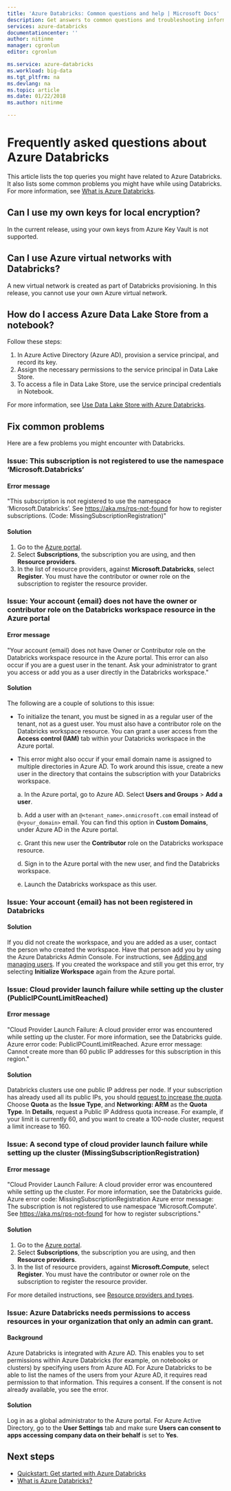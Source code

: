 ```yaml
---
title: 'Azure Databricks: Common questions and help | Microsoft Docs'
description: Get answers to common questions and troubleshooting information about Azure Databricks.
services: azure-databricks
documentationcenter: ''
author: nitinme
manager: cgronlun
editor: cgronlun

ms.service: azure-databricks
ms.workload: big-data
ms.tgt_pltfrm: na
ms.devlang: na
ms.topic: article
ms.date: 01/22/2018
ms.author: nitinme

---
```

# Frequently asked questions about Azure Databricks

This article lists the top queries you might have related to Azure Databricks. It also lists some common problems you might have while using Databricks. For more information, see [What is Azure Databricks](what-is-azure-databricks.md). 

## Can I use my own keys for local encryption? 
In the current release, using your own keys from Azure Key Vault is not supported. 

## Can I use Azure virtual networks with Databricks?
A new virtual network is created as part of Databricks provisioning. In this release, you cannot use your own Azure virtual network.

## How do I access Azure Data Lake Store from a notebook? 

Follow these steps:
1. In Azure Active Directory (Azure AD), provision a service principal, and record its key.
2. Assign the necessary permissions to the service principal in Data Lake Store.
3. To access a file in Data Lake Store, use the service principal credentials in Notebook.

For more information, see [Use Data Lake Store with Azure Databricks](https://docs.azuredatabricks.net/spark/latest/data-sources/azure/azure-storage.html#azure-data-lake-store).

## Fix common problems

Here are a few problems you might encounter with Databricks.

### Issue: This subscription is not registered to use the namespace ‘Microsoft.Databricks’

#### Error message

"This subscription is not registered to use the namespace ‘Microsoft.Databricks’. See https://aka.ms/rps-not-found for how to register subscriptions. (Code: MissingSubscriptionRegistration)"

#### Solution

1. Go to the [Azure portal](https://portal.azure.com).
2. Select **Subscriptions**, the subscription you are using, and then **Resource providers**. 
3. In the list of resource providers, against **Microsoft.Databricks**, select **Register**. You must have the contributor or owner role on the subscription to register the resource provider.


### Issue: Your account {email} does not have the owner or contributor role on the Databricks workspace resource in the Azure portal

#### Error message

"Your account {email} does not have Owner or Contributor role on the Databricks workspace resource in the Azure portal. This error can also occur if you are a guest user in the tenant. Ask your administrator to grant you access or add you as a user directly in the Databricks workspace." 

#### Solution

The following are a couple of solutions to this issue:

* To initialize the tenant, you must be signed in as a regular user of the tenant, not as a guest user. You must also have a contributor role on the Databricks workspace resource. You can grant a user access from the **Access control (IAM)** tab within your Databricks workspace in the Azure portal.

* This error might also occur if your email domain name is assigned to multiple directories in Azure AD. To work around this issue, create a new user in the directory that contains the subscription with your Databricks workspace.

    a. In the Azure portal, go to Azure AD. Select **Users and Groups** > **Add a user**.

    b. Add a user with an `@<tenant_name>.onmicrosoft.com` email instead of `@<your_domain>` email. You can find this option in **Custom Domains**, under Azure AD in the Azure portal.
    
    c. Grant this new user the **Contributor** role on the Databricks workspace resource.
    
    d. Sign in to the Azure portal with the new user, and find the Databricks workspace.
    
    e. Launch the Databricks workspace as this user.


### Issue: Your account {email} has not been registered in Databricks 

#### Solution

If you did not create the workspace, and you are added as a user, contact the person who created the workspace. Have that person add you by using the Azure Databricks Admin Console. For instructions, see [Adding and managing users](https://docs.azuredatabricks.net/administration-guide/admin-settings/users.html). If you created the workspace and still you get this error, try selecting **Initialize Workspace** again from the Azure portal.

### Issue: Cloud provider launch failure while setting up the cluster (PublicIPCountLimitReached)

#### Error message

"Cloud Provider Launch Failure: A cloud provider error was encountered while setting up the cluster. For more information, see the Databricks guide. Azure error code: PublicIPCountLimitReached. Azure error message: Cannot create more than 60 public IP addresses for this subscription in this region."

#### Solution

Databricks clusters use one public IP address per node. If your subscription has already used all its public IPs, you should [request to increase the quota](https://docs.microsoft.com/azure/azure-supportability/resource-manager-core-quotas-request). Choose **Quota** as the **Issue Type**, and **Networking: ARM** as the **Quota Type**. In **Details**, request a Public IP Address quota increase. For example, if your limit is currently 60, and you want to create a 100-node cluster, request a limit increase to 160.

### Issue: A second type of cloud provider launch failure while setting up the cluster (MissingSubscriptionRegistration)

#### Error message

"Cloud Provider Launch Failure: A cloud provider error was encountered while setting up the cluster. For more information, see the Databricks guide.
Azure error code: MissingSubscriptionRegistration
Azure error message: The subscription is not registered to use namespace 'Microsoft.Compute'. See https://aka.ms/rps-not-found for how to register subscriptions."

#### Solution

1. Go to the [Azure portal](https://portal.azure.com).
2. Select **Subscriptions**, the subscription you are using, and then **Resource providers**. 
3. In the list of resource providers, against **Microsoft.Compute**, select **Register**. You must have the contributor or owner role on the subscription to register the resource provider.

For more detailed instructions, see [Resource providers and types](../azure-resource-manager/resource-manager-supported-services.md).

### Issue: Azure Databricks needs permissions to access resources in your organization that only an admin can grant.

#### Background

Azure Databricks is integrated with Azure AD. This enables you to set permissions within Azure Databricks (for example, on notebooks or clusters) by specifying users from Azure AD. For Azure Databricks to be able to list the names of the users from your Azure AD, it requires read permission to that information. This requires a consent. If the consent is not already available, you see the error.

#### Solution

Log in as a global administrator to the Azure portal. For Azure Active Directory, go to the **User Settings** tab and make sure **Users can consent to apps accessing company data on their behalf** is set to **Yes**.

## Next steps

- [Quickstart: Get started with Azure Databricks](quickstart-create-databricks-workspace-portal.md)
- [What is Azure Databricks?](what-is-azure-databricks.md)

